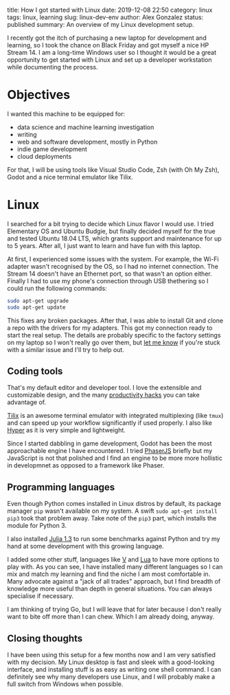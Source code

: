 title: How I got started with Linux
date: 2019-12-08 22:50
category: linux
tags: linux, learning
slug: linux-dev-env
author: Alex Gonzalez
status: published
summary: An overview of my Linux development setup.

I recently got the itch of purchasing a new laptop for development and learning, so I took the chance on Black Friday and got myself a nice HP Stream 14. I am a long-time Windows user so I thought it would be a great opportunity to get started with Linux and set up a developer workstation while documenting the process.

# Objectives

I wanted this machine to be equipped for:

* data science and machine learning investigation
* writing
* web and software development, mostly in Python
* indie game development
* cloud deployments


For that, I will be using tools like Visual Studio Code, Zsh (with Oh My Zsh), Godot and a nice terminal emulator like Tilix.

# Linux

I searched for a bit trying to decide which Linux flavor I would use. I tried Elementary OS and Ubuntu Budgie, but finally decided myself for the true and tested Ubuntu 18.04 LTS, which grants support and maintenance for up to 5 years. After all, I just want to learn and have fun with this laptop.

At first, I experienced some issues with the system. For example, the Wi-Fi adapter wasn't recognised by the OS, so I had no internet connection. The Stream 14 doesn't have an Ethernet port, so that wasn't an option either. Finally I had to use my phone's connection through USB thethering so I could run the following commands:

```bash
sudo apt-get upgrade
sudo apt-get update
```

This fixes any broken packages. After that, I was able to install Git and clone a repo with the drivers for my adapters. This got my connection ready to start the real setup. The details are probably specific to the factory settings on my laptop so I won't really go over them, but [let me know]({static}/pages/contact.html) if you're stuck with a similar issue and I'll try to help out.

## Coding tools

That's my default editor and developer tool. I love the extensible and customizable design, and the many [productivity hacks]({static}/posts/vs-code-ninja.html) you can take advantage of.

[Tilix](https://gnunn1.github.io/tilix-web/) is an awesome terminal emulator with integrated multiplexing (like `tmux`) and can speed up your workflow significantly if used properly.
I also like [Hyper](https://hyper.is/) as it is very simple and lightweight.

Since I started dabbling in game development, Godot has been the most approachable engine I have encountered. I tried [PhaserJS](https://phaser.io/) briefly but my JavaScript is not that polished and I find an engine to be more more hollistic in developmnet as opposed to a framework like Phaser.

## Programming languages

Even though Python comes installed in Linux distros by default, its package manager `pip` wasn't available on my system. A swift `sudo apt-get install pip3` took that problem away.
Take note of the `pip3` part, which installs the module for Python 3.

I also installed [Julia 1.3](https://julialang.org/) to run some benchmarks against Python and try my hand at some development with this growing language.

I added some other stuff, languages like [V](https://vlang.io/) and [Lua](https://www.lua.org/) to have more options to play with. As you can see, I have installed many different languages so I can mix and match my learning and find the niche I am most comfortable in. Many advocate against a "jack of all trades" approach, but I find breadth of knowledge more useful than depth in general situations. You can always specialise if necessary.

I am thinking of trying Go, but I will leave that for later because I don't really want to bite off more than I can chew. Which I am already doing, anyway.

## Closing thoughts

I have been using this setup for a few months now and I am very satisfied with my decision. My Linux desktop is fast and sleek with a good-looking interface, and installing stuff is as easy as writing one shell command. I can definitely see why many developers use Linux, and I will probably make a full switch from Windows when possible.

